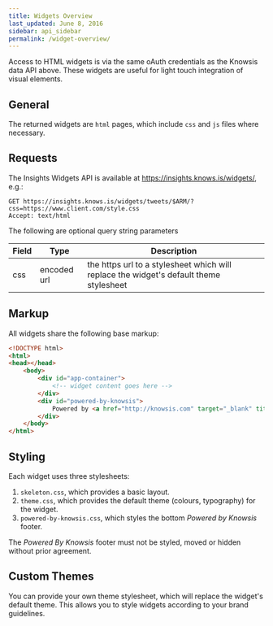 ```yaml
---
title: Widgets Overview
last_updated: June 8, 2016
sidebar: api_sidebar
permalink: /widget-overview/
---
```



Access to HTML widgets is via the same oAuth credentials as the Knowsis data API above. These widgets are useful for light touch integration of visual elements.

## General

The returned widgets are `html` pages, which include `css` and `js` files where necessary.

## Requests

The Insights Widgets API is available at https://insights.knows.is/widgets/, e.g.:


```
GET https://insights.knows.is/widgets/tweets/$ARM/?css=https://www.client.com/style.css
Accept: text/html
```

The following are optional query string parameters 

|Field|Type|Description|
|-----|----|-----------|
|css|encoded url|the https url to a stylesheet which will replace the widget's default theme stylesheet|

## Markup

All widgets share the following base markup:

```html
<!DOCTYPE html>
<html>
<head></head>
    <body>
        <div id="app-container">
            <!-- widget content goes here -->
        </div>
        <div id="powered-by-knowsis">
            Powered by <a href="http://knowsis.com" target="_blank" title="Knowsis | Actionable Web Intelligence">Knowsis</a>
        </div>
    </body>
</html>
```

## Styling

Each widget uses three stylesheets:

1. `skeleton.css`, which provides a basic layout.
2. `theme.css`, which provides the default theme (colours, typography) for the widget.
3. `powered-by-knowsis.css`, which styles the bottom *Powered by Knowsis* footer.

The *Powered By Knowsis* footer must not be styled, moved or hidden without prior agreement.

## Custom Themes

You can provide your own theme stylesheet, which will replace the widget's default theme.
This allows you to style widgets according to your brand guidelines.